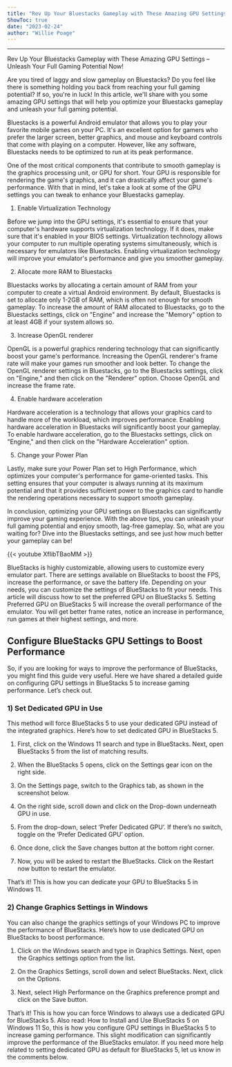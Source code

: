 ```yaml
---
title: "Rev Up Your Bluestacks Gameplay with These Amazing GPU Settings – Unleash Your Full Gaming Potential Now!"
ShowToc: true 
date: "2023-02-24"
author: "Willie Poage"
---
```

*****
Rev Up Your Bluestacks Gameplay with These Amazing GPU Settings – Unleash Your Full Gaming Potential Now!

Are you tired of laggy and slow gameplay on Bluestacks? Do you feel like there is something holding you back from reaching your full gaming potential? If so, you're in luck! In this article, we'll share with you some amazing GPU settings that will help you optimize your Bluestacks gameplay and unleash your full gaming potential.

Bluestacks is a powerful Android emulator that allows you to play your favorite mobile games on your PC. It's an excellent option for gamers who prefer the larger screen, better graphics, and mouse and keyboard controls that come with playing on a computer. However, like any software, Bluestacks needs to be optimized to run at its peak performance.

One of the most critical components that contribute to smooth gameplay is the graphics processing unit, or GPU for short. Your GPU is responsible for rendering the game's graphics, and it can drastically affect your game's performance. With that in mind, let's take a look at some of the GPU settings you can tweak to enhance your Bluestacks gameplay.

1. Enable Virtualization Technology

Before we jump into the GPU settings, it's essential to ensure that your computer's hardware supports virtualization technology. If it does, make sure that it's enabled in your BIOS settings. Virtualization technology allows your computer to run multiple operating systems simultaneously, which is necessary for emulators like Bluestacks. Enabling virtualization technology will improve your emulator's performance and give you smoother gameplay.

2. Allocate more RAM to Bluestacks

Bluestacks works by allocating a certain amount of RAM from your computer to create a virtual Android environment. By default, Bluestacks is set to allocate only 1-2GB of RAM, which is often not enough for smooth gameplay. To increase the amount of RAM allocated to Bluestacks, go to the Bluestacks settings, click on "Engine" and increase the "Memory" option to at least 4GB if your system allows so.

3. Increase OpenGL renderer

OpenGL is a powerful graphics rendering technology that can significantly boost your game's performance. Increasing the OpenGL renderer's frame rate will make your games run smoother and look better. To change the OpenGL renderer settings in Bluestacks, go to the Bluestacks settings, click on "Engine," and then click on the "Renderer" option. Choose OpenGL and increase the frame rate.

4. Enable hardware acceleration

Hardware acceleration is a technology that allows your graphics card to handle more of the workload, which improves performance. Enabling hardware acceleration in Bluestacks will significantly boost your gameplay. To enable hardware acceleration, go to the Bluestacks settings, click on "Engine," and then click on the "Hardware Acceleration" option.

5. Change your Power Plan

Lastly, make sure your Power Plan set to High Performance, which optimizes your computer's performance for game-oriented tasks. This setting ensures that your computer is always running at its maximum potential and that it provides sufficient power to the graphics card to handle the rendering operations necessary to support smooth gameplay.

In conclusion, optimizing your GPU settings on Bluestacks can significantly improve your gaming experience. With the above tips, you can unleash your full gaming potential and enjoy smooth, lag-free gameplay. So, what are you waiting for? Dive into the Bluestacks settings, and see just how much better your gameplay can be!

{{< youtube XfIibTBaoMM >}} 



BlueStacks is highly customizable, allowing users to customize every emulator part. There are settings available on BlueStacks to boost the FPS, increase the performance, or save the battery life.
Depending on your needs, you can customize the settings of BlueStacks to fit your needs. This article will discuss how to set the preferred GPU on BlueStacks 5.
Setting Preferred GPU on BlueStacks 5 will increase the overall performance of the emulator. You will get better frame rates, notice an increase in performance, run games at their highest settings, and more.

 
## Configure BlueStacks GPU Settings to Boost Performance


So, if you are looking for ways to improve the performance of BlueStacks, you might find this guide very useful. Here we have shared a detailed guide on configuring GPU settings in BlueStacks 5 to increase gaming performance. Let’s check out.

 
### 1) Set Dedicated GPU in Use


This method will force BlueStacks 5 to use your dedicated GPU instead of the integrated graphics. Here’s how to set dedicated GPU in BlueStacks 5.
1. First, click on the Windows 11 search and type in BlueStacks. Next, open BlueStacks 5 from the list of matching results.

2. When the BlueStacks 5 opens, click on the Settings gear icon on the right side.

3. On the Settings page, switch to the Graphics tab, as shown in the screenshot below.

4. On the right side, scroll down and click on the Drop-down underneath GPU in use.
5. From the drop-down, select ‘Prefer Dedicated GPU‘. If there’s no switch, toggle on the ‘Prefer Dedicated GPU’ option.

6. Once done, click the Save changes button at the bottom right corner.

7. Now, you will be asked to restart the BlueStacks. Click on the Restart now button to restart the emulator.

That’s it! This is how you can dedicate your GPU to BlueStacks 5 in Windows 11.

 
### 2) Change Graphics Settings in Windows


You can also change the graphics settings of your Windows PC to improve the performance of BlueStacks. Here’s how to use dedicated GPU on BlueStacks to boost performance.
1. Click on the Windows search and type in Graphics Settings. Next, open the Graphics settings option from the list.

2. On the Graphics Settings, scroll down and select BlueStacks. Next, click on the Options.

3. Next, select High Performance on the Graphics preference prompt and click on the Save button.

That’s it! This is how you can force Windows to always use a dedicated GPU for BlueStacks 5.
Also read: How to Install and Use BlueStacks 5 on Windows 11
So, this is how you configure GPU settings in BlueStacks 5 to increase gaming performance. This slight modification can significantly improve the performance of the BlueStacks emulator. If you need more help related to setting dedicated GPU as default for BlueStacks 5, let us know in the comments below.




